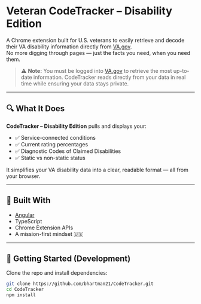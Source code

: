 # Veteran CodeTracker – Disability Edition

A Chrome extension built for U.S. veterans to easily retrieve and decode their VA disability information directly from [VA.gov](https://www.va.gov/).  
No more digging through pages — just the facts you need, when you need them.

> ⚠️ **Note:** You must be logged into [VA.gov](https://www.va.gov/) to retrieve the most up-to-date information. CodeTracker reads directly from your data in real time while ensuring your data stays private.

---

## 🔍 What It Does

**CodeTracker – Disability Edition** pulls and displays your:

- ✅ Service-connected conditions
- ✅ Current rating percentages
- ✅ Diagnostic Codes of Claimed Disabilities 
- ✅ Static vs non-static status

It simplifies your VA disability data into a clear, readable format — all from your browser.

---

## 🧰 Built With

- [Angular](https://angular.io/)
- TypeScript
- Chrome Extension APIs
- A mission-first mindset 🇺🇸

---

## 🚀 Getting Started (Development)

Clone the repo and install dependencies:

```bash
git clone https://github.com/bhartman21/CodeTracker.git
cd CodeTracker
npm install
